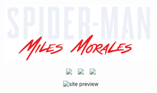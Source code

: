 <div align="center">
<img width="400px" src="https://github.com/Clara-Pacheco/spiderman/blob/main/images/spiderman-text.png" alt="">&nbsp;&nbsp;&nbsp;
<br>

<p align="center">
<img src="https://img.shields.io/github/last-commit/Clara-Pacheco/spiderman?style=for-the-badge"/>&nbsp;&nbsp;&nbsp;
<img src="https://img.shields.io/github/repo-size/Clara-Pacheco/spiderman?style=for-the-badge"/>&nbsp;&nbsp;&nbsp;
<img src="https://img.shields.io/github/languages/count/Clara-Pacheco/spiderman?style=for-the-badge"/>
</p>

![site preview](https://github.com/Clara-Pacheco/spiderman/blob/main/video/site-preview.gif)
<br>